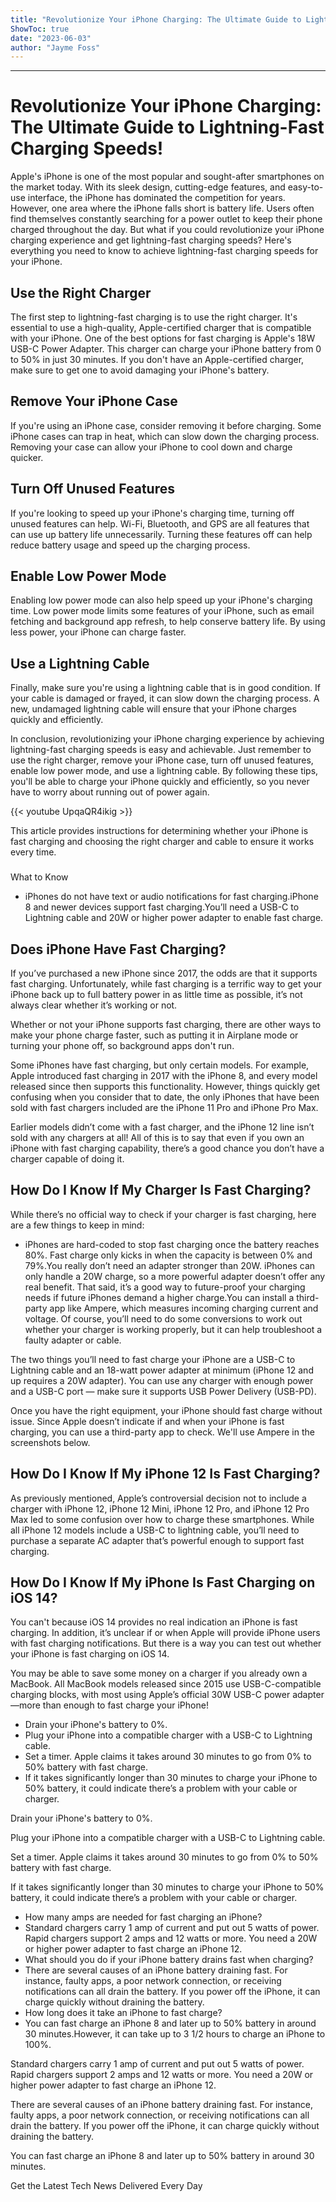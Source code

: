 ```yaml
---
title: "Revolutionize Your iPhone Charging: The Ultimate Guide to Lightning-Fast Charging Speeds!"
ShowToc: true 
date: "2023-06-03"
author: "Jayme Foss"
---
```

*****
# Revolutionize Your iPhone Charging: The Ultimate Guide to Lightning-Fast Charging Speeds!

Apple's iPhone is one of the most popular and sought-after smartphones on the market today. With its sleek design, cutting-edge features, and easy-to-use interface, the iPhone has dominated the competition for years. However, one area where the iPhone falls short is battery life. Users often find themselves constantly searching for a power outlet to keep their phone charged throughout the day. But what if you could revolutionize your iPhone charging experience and get lightning-fast charging speeds? Here's everything you need to know to achieve lightning-fast charging speeds for your iPhone.

## Use the Right Charger

The first step to lightning-fast charging is to use the right charger. It's essential to use a high-quality, Apple-certified charger that is compatible with your iPhone. One of the best options for fast charging is Apple's 18W USB-C Power Adapter. This charger can charge your iPhone battery from 0 to 50% in just 30 minutes. If you don't have an Apple-certified charger, make sure to get one to avoid damaging your iPhone's battery.

## Remove Your iPhone Case

If you're using an iPhone case, consider removing it before charging. Some iPhone cases can trap in heat, which can slow down the charging process. Removing your case can allow your iPhone to cool down and charge quicker.

## Turn Off Unused Features

If you're looking to speed up your iPhone's charging time, turning off unused features can help. Wi-Fi, Bluetooth, and GPS are all features that can use up battery life unnecessarily. Turning these features off can help reduce battery usage and speed up the charging process.

## Enable Low Power Mode

Enabling low power mode can also help speed up your iPhone's charging time. Low power mode limits some features of your iPhone, such as email fetching and background app refresh, to help conserve battery life. By using less power, your iPhone can charge faster.

## Use a Lightning Cable

Finally, make sure you're using a lightning cable that is in good condition. If your cable is damaged or frayed, it can slow down the charging process. A new, undamaged lightning cable will ensure that your iPhone charges quickly and efficiently.

In conclusion, revolutionizing your iPhone charging experience by achieving lightning-fast charging speeds is easy and achievable. Just remember to use the right charger, remove your iPhone case, turn off unused features, enable low power mode, and use a lightning cable. By following these tips, you'll be able to charge your iPhone quickly and efficiently, so you never have to worry about running out of power again.

{{< youtube UpqaQR4ikig >}} 




This article provides instructions for determining whether your iPhone is fast charging and choosing the right charger and cable to ensure it works every time.

 
### 
What to Know
 
- iPhones do not have text or audio notifications for fast charging.iPhone 8 and newer devices support fast charging.You’ll need a USB-C to Lightning cable and 20W or higher power adapter to enable fast charge.

 
##   Does iPhone Have Fast Charging?  
 

If you’ve purchased a new iPhone since 2017, the odds are that it supports fast charging. Unfortunately, while fast charging is a terrific way to get your iPhone back up to full battery power in as little time as possible, it’s not always clear whether it’s working or not.

 
Whether or not your iPhone supports fast charging, there are other ways to make your phone charge faster, such as putting it in Airplane mode or turning your phone off, so background apps don't run.
 

Some iPhones have fast charging, but only certain models. For example, Apple introduced fast charging in 2017 with the iPhone 8, and every model released since then supports this functionality. However, things quickly get confusing when you consider that to date, the only iPhones that have been sold with fast chargers included are the iPhone 11 Pro and iPhone Pro Max. 

 

Earlier models didn’t come with a fast charger, and the iPhone 12 line isn’t sold with any chargers at all! All of this is to say that even if you own an iPhone with fast charging capability, there’s a good chance you don’t have a charger capable of doing it.

 
##   How Do I Know If My Charger Is Fast Charging?  
 

While there’s no official way to check if your charger is fast charging, here are a few things to keep in mind:

 
- iPhones are hard-coded to stop fast charging once the battery reaches 80%. Fast charge only kicks in when the capacity is between 0% and 79%.You really don’t need an adapter stronger than 20W. iPhones can only handle a 20W charge, so a more powerful adapter doesn’t offer any real benefit. That said, it’s a good way to future-proof your charging needs if future iPhones demand a higher charge.You can install a third-party app like Ampere, which measures incoming charging current and voltage. Of course, you’ll need to do some conversions to work out whether your charger is working properly, but it can help troubleshoot a faulty adapter or cable.

 

The two things you’ll need to fast charge your iPhone are a USB-C to Lightning cable and an 18-watt power adapter at minimum (iPhone 12 and up requires a 20W adapter). You can use any charger with enough power and a USB-C port — make sure it supports USB Power Delivery (USB-PD).

 

Once you have the right equipment, your iPhone should fast charge without issue. Since Apple doesn’t indicate if and when your iPhone is fast charging, you can use a third-party app to check. We'll use Ampere in the screenshots below.

 
##   How Do I Know If My iPhone 12 Is Fast Charging?  
 

As previously mentioned, Apple’s controversial decision not to include a charger with iPhone 12, iPhone 12 Mini, iPhone 12 Pro, and iPhone 12 Pro Max led to some confusion over how to charge these smartphones. While all iPhone 12 models include a USB-C to lightning cable, you’ll need to purchase a separate AC adapter that’s powerful enough to support fast charging.

 
##   How Do I Know If My iPhone Is Fast Charging on iOS 14?  
 

You can't because iOS 14 provides no real indication an iPhone is fast charging. In addition, it’s unclear if or when Apple will provide iPhone users with fast charging notifications. But there is a way you can test out whether your iPhone is fast charging on iOS 14.

 
You may be able to save some money on a charger if you already own a MacBook. All MacBook models released since 2015 use USB-C-compatible charging blocks, with most using Apple’s official 30W USB-C power adapter—more than enough to fast charge your iPhone!
 
- Drain your iPhone's battery to 0%.
 - Plug your iPhone into a compatible charger with a USB-C to Lightning cable.
 - Set a timer. Apple claims it takes around 30 minutes to go from 0% to 50% battery with fast charge.
 - If it takes significantly longer than 30 minutes to charge your iPhone to 50% battery, it could indicate there’s a problem with your cable or charger.

 

Drain your iPhone's battery to 0%.

 

Plug your iPhone into a compatible charger with a USB-C to Lightning cable.

 

Set a timer. Apple claims it takes around 30 minutes to go from 0% to 50% battery with fast charge. 

 

If it takes significantly longer than 30 minutes to charge your iPhone to 50% battery, it could indicate there’s a problem with your cable or charger.

 
- How many amps are needed for fast charging an iPhone?
 - Standard chargers carry 1 amp of current and put out 5 watts of power. Rapid chargers support 2 amps and 12 watts or more. You need a 20W or higher power adapter to fast charge an iPhone 12.
 - What should you do if your iPhone battery drains fast when charging?
 - There are several causes of an iPhone battery draining fast. For instance, faulty apps, a poor network connection, or receiving notifications can all drain the battery. If you power off the iPhone, it can charge quickly without draining the battery.
 - How long does it take an iPhone to fast charge?
 - You can fast charge an iPhone 8 and later up to 50% battery in around 30 minutes.However, it can take up to 3 1/2 hours to charge an iPhone to 100%.

 
Standard chargers carry 1 amp of current and put out 5 watts of power. Rapid chargers support 2 amps and 12 watts or more. You need a 20W or higher power adapter to fast charge an iPhone 12.
 
There are several causes of an iPhone battery draining fast. For instance, faulty apps, a poor network connection, or receiving notifications can all drain the battery. If you power off the iPhone, it can charge quickly without draining the battery.
 
You can fast charge an iPhone 8 and later up to 50% battery in around 30 minutes.
 

Get the Latest Tech News Delivered Every Day




